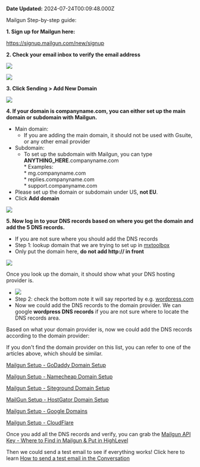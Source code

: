 **Date Updated:** 2024-07-24T00:09:48.000Z

Mailgun Step-by-step guide:

  
**1\. Sign up for Mailgun here:**

  
<https://signup.mailgun.com/new/signup>

  
**2\. Check your email inbox to verify the email address**

  
![](https://s3.amazonaws.com/cdn.freshdesk.com/data/helpdesk/attachments/production/48243535009/original/7tQRdPUgguqaYEpnIV2uS3kIQpMd7jZBZw.png?1659724083)

![](https://s3.amazonaws.com/cdn.freshdesk.com/data/helpdesk/attachments/production/48243535045/original/kRGmwZtbq3-zkULjp6-Pg0J-7sTNMNHymQ.png?1659724108)  

  
**3\. Click Sending > Add New Domain**

  
![](https://s3.amazonaws.com/cdn.freshdesk.com/data/helpdesk/attachments/production/48243535197/original/doBfy9jAqoxcOqD5LiuyQO9rnyVWfkkAeg.png?1659724186)
  
  
**4\. If your domain is companyname.com, you can either set up the main domain or subdomain with Mailgun.** 

  
* Main domain:  
   * If you are adding the main domain, it should not be used with Gsuite, or any other email provider
* Subdomain:  
   * To set up the subdomain with Mailgun, you can type **ANYTHING\_HERE**.companyname.com  
         * Examples:  
                  * mg.companyname.com  
                  * replies.companyname.com  
                  * support.companyname.com
* Please set up the domain or subdomain under US, **not EU**.
* Click **Add domain**

  
![](https://s3.amazonaws.com/cdn.freshdesk.com/data/helpdesk/attachments/production/48243536037/original/B5DZocdO2h64MlEDtfuFjER-U_0AO_NOEg.png?1659724559)
  
  
**5\. Now log in to your DNS records based on where you get the domain and add the 5 DNS records.** 

  
* If you are not sure where you should add the DNS records
* Step 1: lookup domain that we are trying to set up in [mxtoolbox](https://mxtoolbox.com/SuperTool.aspx)
* Only put the domain here, **do not add http:// in front**  
    
![](https://s3.amazonaws.com/cdn.freshdesk.com/data/helpdesk/attachments/production/48243537503/original/VQuAatUlq58RsSVIlLqFfKJQsi1EtB2pjg.png?1659725181)

Once you look up the domain, it should show what your DNS hosting provider is.
  
  
* ![](https://s3.amazonaws.com/cdn.freshdesk.com/data/helpdesk/attachments/production/48243537328/original/O4VqrFqJo6APt8Z_bhPobo_S50QD230bQg.png?1659725095)
* Step 2: check the bottom note it will say reported by e.g. [wordpress.com](//wordpress.com)
* Now we could add the DNS records to the domain provider. We can google **wordpress DNS records** if you are not sure where to locate the DNS records area.
  
  
Based on what your domain provider is, now we could add the DNS records according to the domain provider:

  
If you don't find the domain provider on this list, you can refer to one of the articles above, which should be similar.

  
[Mailgun Setup - GoDaddy Domain Setup](https://help.gohighlevel.com/en/support/solutions/articles/48000981678)

[Mailgun Setup - Namecheap Domain Setup](https://help.gohighlevel.com/en/support/solutions/articles/48000981680)

[Mailgun Setup - Siteground Domain Setup](https://help.gohighlevel.com/en/support/solutions/articles/48000981685)

[MailGun Setup - HostGator Domain Setup](https://help.gohighlevel.com/en/support/solutions/articles/48000981679)

[Mailgun Setup - Google Domains](https://help.gohighlevel.com/en/support/solutions/articles/48001155148)

[Mailgun Setup - CloudFlare](https://help.gohighlevel.com/en/support/solutions/articles/48001064413)
  
  
Once you add all the DNS records and verify, you can grab the [Mailgun API Key - Where to Find in Mailgun & Put in HighLevel](https://help.gohighlevel.com/en/support/solutions/articles/48000981682)

  
Then we could send a test email to see if everything works! Click here to learn [How to send a test email in the Conversation](https://help.gohighlevel.com/en/support/solutions/articles/48001208887)
  
  